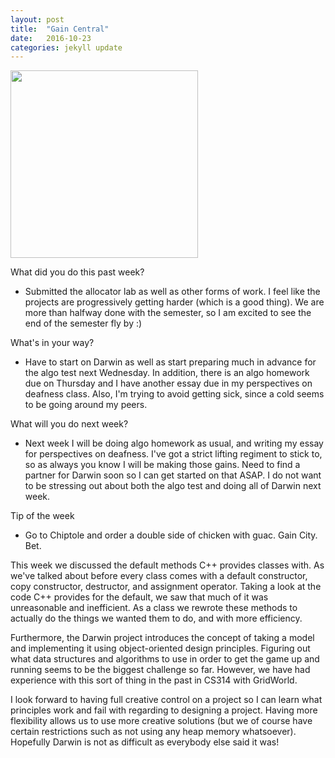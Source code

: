 ```yaml
---
layout: post
title:  "Gain Central"
date:   2016-10-23
categories: jekyll update
---
```


<img src="/assets/profpic.JPG" width="300">

What did you do this past week?

- Submitted the allocator lab as well as other forms of work. I feel like the projects are progressively getting harder (which is a good thing). We are more than halfway done with the semester, so I am excited to see the end of the semester fly by :)

What's in your way?

- Have to start on Darwin as well as start preparing much in advance for the algo test next Wednesday. In addition, there is an algo homework due on Thursday and I have another essay due in my perspectives on deafness class. Also, I'm trying to avoid getting sick, since a cold seems to be going around my peers.

What will you do next week?

- Next week I will be doing algo homework as usual, and writing my essay for perspectives on deafness. I've got a strict lifting regiment to stick to, so as always you know I will be making those gains. Need to find a partner for Darwin soon so I can get started on that ASAP. I do not want to be stressing out about both the algo test and doing all of Darwin next week. 

Tip of the week

- Go to Chiptole and order a double side of chicken with guac. Gain City. Bet.

This week we discussed the default methods C++ provides classes with. As we've talked about before every class comes with a default constructor, copy constructor, destructor, and assignment operator. Taking a look at the code C++ provides for the default, we saw that much of it was unreasonable and inefficient. As a class we rewrote these methods to actually do the things we wanted them to do, and with more efficiency. 

Furthermore, the Darwin project introduces the concept of taking a model and implementing it using object-oriented design principles. Figuring out what data structures and algorithms to use in order to get the game up and running seems to be the biggest challenge so far. However, we have had experience with this sort of thing in the past in CS314 with GridWorld.

I look forward to having full creative control on a project so I can learn what principles work and fail with regarding to designing a project. Having more flexibility allows us to use more creative solutions (but we of course have certain restrictions such as not using any heap memory whatsoever). Hopefully Darwin is not as difficult as everybody else said it was!
